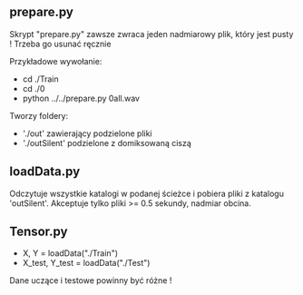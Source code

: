 ## prepare.py

Skrypt "prepare.py" zawsze zwraca jeden nadmiarowy plik, który jest pusty ! Trzeba go usunać ręcznie

Przykładowe wywołanie:
* cd ./Train
* cd ./0
* python ../../prepare.py 0all.wav

Tworzy foldery:
* './out' zawierający podzielone pliki
* './outSilent' podzielone z domiksowaną ciszą

## loadData.py

Odczytuje wszystkie katalogi w podanej ścieżce i pobiera pliki z katalogu 'outSilent'. Akceptuje tylko pliki >= 0.5 sekundy, nadmiar obcina. 

## Tensor.py

* X, Y = loadData("./Train")
* X_test, Y_test = loadData("./Test")

Dane uczące i testowe powinny być różne !